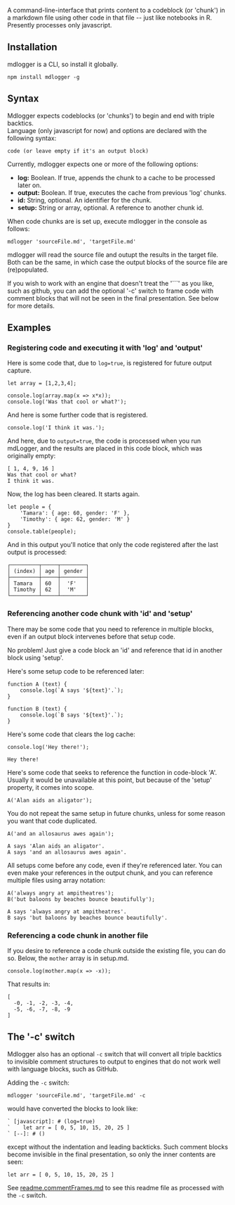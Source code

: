 A command-line-interface that prints content to a codeblock (or 'chunk') in a markdown file using other code in that file -- just like notebooks in R.  Presently processes only javascript. 
 
## Installation

mdlogger is a CLI, so install it globally.

    npm install mdlogger -g

## Syntax

Mdlogger expects codeblocks (or 'chunks') to begin and end with triple backtics.  
Language (only javascript for now) and options are declared with the following 
syntax:

[language]: # (option1=value,option2=value)

    code (or leave empty if it's an output block)

[--]: # ()

Currently, mdlogger expects one or more of the following options:

* **log:** Boolean.  If true, appends the chunk to a cache to be processed later on. 
* **output:** Boolean.  If true, executes the cache from previous 'log' chunks.
* **id:** String, optional.  An identifier for the chunk.
* **setup:** String or array, optional.  A reference to another chunk id.

When code chunks are is set up, execute mdlogger in the console as follows:

    mdlogger 'sourceFile.md', 'targetFile.md'

mdlogger will read the source file and outupt the results in the target file.  Both can be the same, in which case the output blocks of the source file are (re)populated.

If you wish to work with an engine that doesn't treat the '```' as you like, such as github,
you can add the optional '-c' switch to frame code with comment blocks that will not be seen
in the final presentation.  See below for more details.

## Examples

### Registering code and executing it with 'log' and 'output'

Here is some code that, due to `log=true`, is registered for 
future output capture.

[javascript]: # (log=true)

    let array = [1,2,3,4];

    console.log(array.map(x => x*x));
    console.log('Was that cool or what?');

[--]: # ()

And here is some further code that is registered.

[javascript]: # (log=true)

    console.log('I think it was.');

[--]: # ()

And here, due to `output=true`, the code is processed when
you run mdLogger, and the results are placed in this 
code block, which was originally empty:

[javascript]: # (output=true)

    [ 1, 4, 9, 16 ]
    Was that cool or what?
    I think it was.

[--]: # ()

Now, the log has been cleared.  It starts again.

[javascript]: # (log=true)

    let people = {
        'Tamara': { age: 60, gender: 'F' },
        'Timothy': { age: 62, gender: 'M' }
    }    
    console.table(people);

[--]: # ()

And in this output you'll notice that only the code 
registered after the last output is processed:

[javascript]: # (output=true)

    ┌─────────┬─────┬────────┐
    │ (index) │ age │ gender │
    ├─────────┼─────┼────────┤
    │ Tamara  │ 60  │  'F'   │
    │ Timothy │ 62  │  'M'   │
    └─────────┴─────┴────────┘

[--]: # ()

### Referencing another code chunk with 'id' and 'setup'

There may be some code that you need to reference in multiple
blocks, even if an output block intervenes before that setup
code.

No problem!  Just give a code block an 'id' and reference 
that id in another block using 'setup'.

Here's some setup code to be referenced later:

[javascript]: # (id=A)

    function A (text) {
        console.log(`A says '${text}'.`);
    }

[--]: # ()

[javascript]: # (id=B)

    function B (text) {
        console.log(`B says '${text}'.`);
    }

[--]: # ()

Here's some code that clears the log cache:

[javascript]: # (log=true)

    console.log('Hey there!');

[--]: # ()

[javascript]: # (output=true)

    Hey there!

[--]: # ()

Here's some code that seeks to reference the function
in code-block 'A'.  Usually it would be unavailable at
this point, but because of the 'setup' property, it 
comes into scope.  

[javascript]: # (log=true,setup=A)

    A('Alan aids an aligator');

[--]: # ()

You do not repeat the same setup in future chunks, unless 
for some reason you want that code duplicated.

[javascript]: # (log=true)

    A('and an allosaurus awes again');

[--]: # ()

[javascript]: # (output=true)

    A says 'Alan aids an aligator'.
    A says 'and an allosaurus awes again'.

[--]: # ()

All setups come before any code, even if they're referenced
later.  You can even make your references in the output 
chunk, and you can reference multiple files using array
notation:

[javascript]: # (log=true)

    A('always angry at ampitheatres');
    B('but baloons by beaches bounce beautifully');

[--]: # ()

[javascript]: # (output=true,setup=A,B)

    A says 'always angry at ampitheatres'.
    B says 'but baloons by beaches bounce beautifully'.

[--]: # ()

### Referencing a code chunk in another file

If you desire to reference a code chunk outside the existing 
file, you can do so.  Below, the `mother` array is in
setup.md.

[javascript]: # (log=true,setup=setup.md:mother)

    console.log(mother.map(x => -x));

[--]: # ()

That results in:

[javascript]: # (output=true)

    [
      -0, -1, -2, -3, -4,
      -5, -6, -7, -8, -9
    ]

[--]: # ()

## The '-c' switch 

Mdlogger also has an optional `-c` switch that will convert all triple backtics to invisible comment structures to output to engines that do not work well with language blocks, such as GitHub.

Adding the `-c` switch:

    mdlogger 'sourceFile.md', 'targetFile.md' -c

would have converted the blocks to look like:

    ` [javascript]: # (log=true)
    `    let arr = [ 0, 5, 10, 15, 20, 25 ]
    ` [--]: # ()

except without the indentation and leading backticks. Such comment blocks become invisible in the final presentation, so only the inner contents are seen:

    let arr = [ 0, 5, 10, 15, 20, 25 ]

See [readme.commentFrames.md](readme.commentFrames.md) to see this readme file as processed with the `-c` switch.






